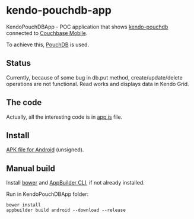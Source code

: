 # kendo-pouchdb-app

KendoPouchDBApp - POC application that shows 
[kendo-pouchdb](<https://github.com/terikon/kendo-pouchdb>) connected to [Couchbase Mobile](<http://www.couchbase.com/nosql-databases/couchbase-mobile>).

To achieve this, [PouchDB](<http://pouchdb.com/>) is used.

## Status

Currently, because of some bug in db.put method, create/update/delete operations are not functional. Read works and displays
data in Kendo Grid.

## The code

Actually, all the interesting code is in [app.js](<https://github.com/terikon/kendo-pouchdb-app/blob/master/KendoPouchDBApp/scripts/app.js>) file. 

## Install

[APK file for Android](<https://github.com/terikon/kendo-pouchdb-app/raw/master/KendoPouchDBApp/KendoPouchDBApp.apk>) (unsigned).


## Manual build

Install [bower](<http://bower.io/#install-bower>) and 
[AppBuilder CLI](<http://docs.telerik.com/platform/appbuilder/running-appbuilder/running-the-cli/downloading-and-installing-cli>), if not already installed.

Run in KendoPouchDBApp folder:

```
bower install
appbuilder build android --download --release
```

